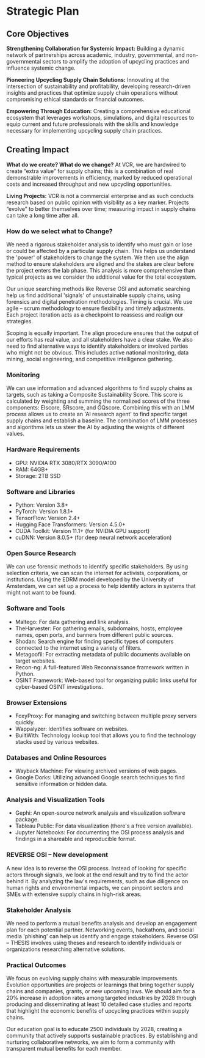 # Strategic Plan

## Core Objectives

**Strengthening Collaboration for Systemic Impact:** Building a dynamic network of partnerships across academic, industry, governmental, and non-governmental sectors to amplify the adoption of upcycling practices and influence systemic change.

**Pioneering Upcycling Supply Chain Solutions:** Innovating at the intersection of sustainability and profitability, developing research-driven insights and practices that optimize supply chain operations without compromising ethical standards or financial outcomes.

**Empowering Through Education:** Creating a comprehensive educational ecosystem that leverages workshops, simulations, and digital resources to equip current and future professionals with the skills and knowledge necessary for implementing upcycling supply chain practices.

## Creating Impact

**What do we create? What do we change?** At VCR, we are hardwired to create “extra value” for supply chains; this is a combination of real demonstrable improvements in efficiency, marked by reduced operational costs and increased throughput and new upcycling opportunities.

**Living Projects:** VCR is not a commercial enterprise and as such conducts research based on public opinion with visibility as a key marker. Projects “evolve” to better themselves over time; measuring impact in supply chains can take a long time after all.

### How do we select what to Change?

We need a rigorous stakeholder analysis to identify who must gain or lose or could be affected by a particular supply chain. This helps us understand the 'power' of stakeholders to change the system. We then use the align method to ensure stakeholders are aligned and the stakes are clear before the project enters the lab phase. This analysis is more comprehensive than typical projects as we consider the additional value for the total ecosystem.

Our unique searching methods like Reverse OSI and automatic searching help us find additional 'signals' of unsustainable supply chains, using forensics and digital penetration methodologies. Timing is crucial. We use agile – scrum methodology to ensure flexibility and timely adjustments. Each project iteration acts as a checkpoint to reassess and realign our strategies.

Scoping is equally important. The align procedure ensures that the output of our efforts has real value, and all stakeholders have a clear stake. We also need to find alternative ways to identify stakeholders or involved parties who might not be obvious. This includes active national monitoring, data mining, social engineering, and competitive intelligence gathering.

### Monitoring

We can use information and advanced algorithms to find supply chains as targets, such as taking a Composite Sustainability Score. This score is calculated by weighting and summing the normalized scores of the three components: EIscore, SRscore, and GQscore. Combining this with an LMM process allows us to create an 'AI research agent' to find specific target supply chains and establish a baseline. The combination of LMM processes and algorithms lets us steer the AI by adjusting the weights of different values.

### Hardware Requirements

- GPU: NVIDIA RTX 3080/RTX 3090/A100
- RAM: 64GB+
- Storage: 2TB SSD

### Software and Libraries

- Python: Version 3.8+
- PyTorch: Version 1.8.1+
- TensorFlow: Version 2.4+
- Hugging Face Transformers: Version 4.5.0+
- CUDA Toolkit: Version 11.1+ (for NVIDIA GPU support)
- cuDNN: Version 8.0.5+ (for deep neural network acceleration)

### Open Source Research

We can use forensic methods to identify specific stakeholders. By using selection criteria, we can scan the internet for activists, corporations, or institutions. Using the EDRM model developed by the University of Amsterdam, we can set up a process to help identify actors in systems that might not want to be found.

### Software and Tools

- Maltego: For data gathering and link analysis.
- TheHarvester: For gathering emails, subdomains, hosts, employee names, open ports, and banners from different public sources.
- Shodan: Search engine for finding specific types of computers connected to the internet using a variety of filters.
- Metagoofil: For extracting metadata of public documents available on target websites.
- Recon-ng: A full-featured Web Reconnaissance framework written in Python.
- OSINT Framework: Web-based tool for organizing public links useful for cyber-based OSINT investigations.

### Browser Extensions

- FoxyProxy: For managing and switching between multiple proxy servers quickly.
- Wappalyzer: Identifies software on websites.
- BuiltWith: Technology lookup tool that allows you to find the technology stacks used by various websites.

### Databases and Online Resources

- Wayback Machine: For viewing archived versions of web pages.
- Google Dorks: Utilizing advanced Google search techniques to find sensitive information or hidden data.

### Analysis and Visualization Tools

- Gephi: An open-source network analysis and visualization software package.
- Tableau Public: For data visualization (there's a free version available).
- Jupyter Notebooks: For documenting the OSI process analysis and findings in a shareable and reproducible format.

### REVERSE OSI – New development

A new idea is to reverse the OSI process. Instead of looking for specific actors through signals, we look at the end result and try to find the actor behind it. By analyzing the law's requirements, such as due diligence on human rights and environmental impacts, we can pinpoint sectors and SMEs with extensive supply chains in high-risk areas.

### Stakeholder Analysis

We need to perform a mutual benefits analysis and develop an engagement plan for each potential partner. Networking events, hackathons, and social media 'phishing' can help us identify and engage stakeholders. Reverse OSI – THESIS involves using theses and research to identify individuals or organizations researching alternative solutions.

### Practical Outcomes

We focus on evolving supply chains with measurable improvements. Evolution opportunities are projects or learnings that bring together supply chains and companies, grants, or new upcoming laws. We should aim for a 20% increase in adoption rates among targeted industries by 2028 through producing and disseminating at least 10 detailed case studies and reports that highlight the economic benefits of upcycling practices within supply chains.

Our education goal is to educate 2500 individuals by 2028, creating a community that actively supports sustainable practices. By establishing and nurturing collaborative networks, we aim to form a community with transparent mutual benefits for each member.
